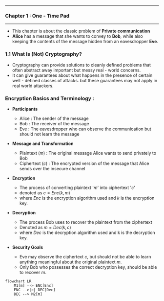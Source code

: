 
---
### Chapter 1 : One - Time Pad

---

- This chapter is about the classic problem of **Private communication**
- **Alice** has a message that she wants to convey to **Bob**, while also keeping the contents of the message hidden from an eavesdropper **Eve**.

### 1.1 What Is (Not) Cryptography?

- Cryptography can provide solutions to cleanly defined problems that often abstract away important but messy real - world concerns. 
- It can give guarantees about what happens in the presence of certain well - defined classes of attacks. but these guarantees may not apply in real world attackers.


### Encryption Basics and Terminology : 

- **Participants**
	- Alice : The sender of the message
	- Bob : The receiver of the message
	- Eve : The eavesdropper who can observe the communication but should not learn the message 
- **Message and Transformation**
	- Plaintext ($m$) : The original message Alice wants to send privately to Bob
	- Ciphertext ($c$) : The encrypted version of the message that Alice sends over the insecure channel 
- **Encryption**
	- The process of converting plaintext '$m$' into ciphertext '$c$'
	- denoted as $c = Enc( k, m )$ 
	- where $Enc$ is the encryption algorithm used and $k$ is the encryption key.
- **Decryption**
	- The process Bob uses to recover the plaintext from the ciphertext
	- Denoted as $m = Dec( k, c )$
	- where $Dec$ is the decryption algorithm used and k is the decryption key.

- **Security Goals**
	- Eve may observe the ciphertext $c$, but should not be able to learn anything meaningful about the original plaintext $m$.
	- Only Bob who possesses the correct decryption key, should be able to recover $m$.


```mermaid
flowchart LR
    M1[m] --> ENC[Enc]
    ENC -->|c| DEC[Dec]
    DEC --> M2[m]
```



